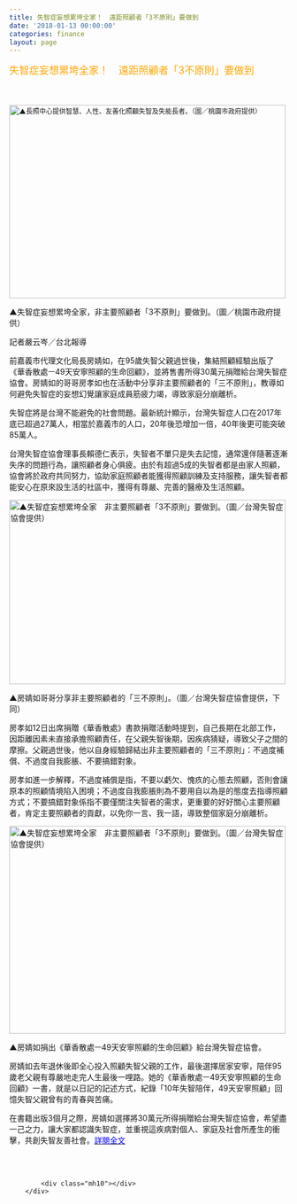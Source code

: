 ```yaml
---
title: 失智症妄想累垮全家！　遠距照顧者「3不原則」要做到
date: '2018-01-13 00:00:00'
categories: finance
layout: page
---
```


<div class="text">
			<div>
	<span style="color:#ffa500;"><span style="font-size:18px;">失智症妄想累垮全家！　遠距照顧者「3不原則」要做到</span></span></div>
<div>
	&nbsp;</div>
<div>
	&nbsp;</div>
<div fb-iframe-plugin-query="app_id=146858218737386&amp;container_width=768&amp;href=https%3A%2F%2Fhealth.ettoday.net%2Fnews%2F1092049%3Ft%3D%25E5%25A4%25B1%25E6%2599%25BA%25E7%2597%2587%25E5%25A6%2584%25E6%2583%25B3%25E7%25B4%25AF%25E5%259E%25AE%25E5%2585%25A8%25E5%25AE%25B6%25EF%25BC%2581%25E3%2580%2580%25E9%2581%25A0%25E8%25B7%259D%25E7%2585%25A7%25E9%25A1%25A7%25E8%2580%2585%25E3%2580%258C3%25E4%25B8%258D%25E5%258E%259F%25E5%2589%2587%25E3%2580%258D%25E8%25A6%2581%25E5%2581%259A%25E5%2588%25B0&amp;locale=zh_TW&amp;sdk=joey" fb-xfbml-state="rendered">
	&nbsp;</div>
<div itemscope="" itemtype="https://schema.org/BreadcrumbList">
	<div itemprop="itemListElement" itemscope="" itemtype="https://schema.org/ListItem">
		<span style="font-size:14px;"><img alt="▲長照中心提供智慧、人性、友善化照顧失智及失能長者。（圖／桃園市政府提供）" src="https://cdn2.ettoday.net/images/2971/d2971795.jpg" style="font-size: 9pt; height: 349px; width: 500px;"></span></div>
</div>
<div itemprop="articleBody">
	<p>
		<span style="font-size:14px;">▲失智症妄想累垮全家，非主要照顧者「3不原則」要做到。（圖／桃園市政府提供）</span></p>
	<p>
		<span style="font-size:14px;">記者嚴云岑／台北報導</span></p>
	<p>
		<span style="font-size:14px;">前嘉義市代理文化局長房婧如，在95歲失智父親過世後，集結照顧經驗出版了《華香散處ￚ49天安寧照顧的生命回顧》，並將售書所得30萬元捐贈給台灣失智症協會。房婧如的哥哥房孝如也在活動中分享非主要照顧者的「三不原則」，教導如何避免失智症的妄想幻覺讓家庭成員筋疲力竭，導致家庭分崩離析。</span></p>
	<p>
		<span style="font-size:14px;">失智症將是台灣不能避免的社會問題。最新統計顯示，台灣失智症人口在2017年底已超過27萬人，相當於嘉義市的人口，20年後恐增加一倍，40年後更可能突破85萬人。</span></p>
	<p>
		<span style="font-size:14px;">台灣失智症協會理事長賴德仁表示，失智者不單只是失去記憶，通常還伴隨著逐漸失序的問題行為，讓照顧者身心俱疲。由於有超過5成的失智者都是由家人照顧，協會將於政府共同努力，協助家庭照顧者能獲得照顧訓練及支持服務，讓失智者都能安心在原來設生活的社區中，獲得有尊嚴、完善的醫療及生活照顧。</span></p>
	<p>
		<span style="font-size:14px;"><img alt="▲失智症妄想累垮全家　非主要照顧者「3不原則」要做到。（圖／台灣失智症協會提供）" src="https://cdn2.ettoday.net/images/3050/d3050117.jpg" style="height: 333px; width: 500px;"></span></p>
	<p>
		<span style="font-size:14px;">▲房婧如哥哥分享非主要照顧者的「三不原則」。（圖／台灣失智症協會提供，下同）</span></p>
	<p>
		<span style="font-size:14px;">房孝如12日出席捐贈《華香散處》書款捐贈活動時提到，自己長期在北部工作，因距離因素未直接承擔照顧責任，在父親失智後期，因疾病猜疑，導致父子之間的摩擦。父親過世後，他以自身經驗歸結出非主要照顧者的「三不原則」：不過度補償、不過度自我膨脹、不要搞錯對象。</span></p>
	<p>
		<span style="font-size:14px;">房孝如進一步解釋，不過度補償是指，不要以虧欠、愧疚的心態去照顧，否則會讓原本的照顧情境陷入困境；不過度自我膨脹則為不要用自以為是的態度去指導照顧方式；不要搞錯對象係指不要僅關注失智者的需求，更重要的好好關心主要照顧者，肯定主要照顧者的貢獻，以免你一言、我一語，導致整個家庭分崩離析。</span></p>
	<p>
		<span style="font-size:14px;"><img alt="▲失智症妄想累垮全家　非主要照顧者「3不原則」要做到。（圖／台灣失智症協會提供）" src="https://cdn2.ettoday.net/images/3050/d3050120.jpg" style="height: 375px; width: 500px;"></span></p>
	<p>
		<span style="font-size:14px;">▲房婧如捐出《華香散處ￚ49天安寧照顧的生命回顧》給台灣失智症協會。</span></p>
	<p>
		<span style="font-size:14px;">房婧如去年退休後即全心投入照顧失智父親的工作，最後選擇居家安寧，陪伴95歲老父親有尊嚴地走完人生最後一哩路。她的《華香散處ￚ49天安寧照顧的生命回顧》一書，就是以日記的記述方式，紀錄「10年失智陪伴，49天安寧照顧」回憶失智父親曾有的青春與苦痛。</span></p>
	<p>
		<span style="font-size:14px;">在書籍出版3個月之際，房婧如選擇將30萬元所得捐贈給台灣失智症協會，希望盡一己之力，讓大家都認識失智症，並重視這疾病對個人、家庭及社會所產生的衝擊，共創失智友善社會。<a href="https://health.ettoday.net/news/1092049?t=%E5%A4%B1%E6%99%BA%E7%97%87%E5%A6%84%E6%83%B3%E7%B4%AF%E5%9E%AE%E5%85%A8%E5%AE%B6%EF%BC%81%E3%80%80%E9%81%A0%E8%B7%9D%E7%85%A7%E9%A1%A7%E8%80%85%E3%80%8C3%E4%B8%8D%E5%8E%9F%E5%89%87%E3%80%8D%E8%A6%81%E5%81%9A%E5%88%B0"><span style="color:#0000ff;">詳閱全文</span></a></span></p>
	<hitag data-tag="ettoday"></hitag></div>
<div id="mobileweb_inread">
	<div id="adJS01-39164">
		<div data-google-query-id="CNn1_sXF2dgCFQg3lgodtRoNkw" id="mw_inread_abroad">
			<div id="google_ads_iframe_/12656948/mw_inread_abroad_0__container__">
				&nbsp;</div>
		</div>
	</div>
</div>
<div>
	&nbsp;</div>

			<div class="mh10"></div>
		</div>
